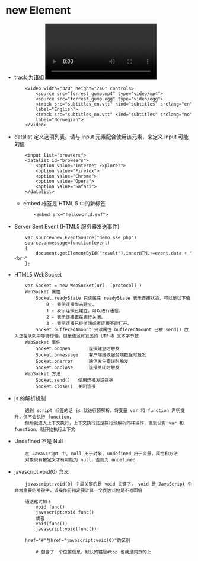 # new Element

* track 为诸如 <video> 和 <audio> 元素之类的媒介规定外部文本轨道  

    ```
        <video width="320" height="240" controls>
            <source src="forrest_gump.mp4" type="video/mp4">
            <source src="forrest_gump.ogg" type="video/ogg">
            <track src="subtitles_en.vtt" kind="subtitles" srclang="en"
            label="English">
            <track src="subtitles_no.vtt" kind="subtitles" srclang="no"
            label="Norwegian">
        </video>
    ```

* datalist 定义选项列表。请与 input 元素配合使用该元素，来定义 input 可能的值

    ```
        <input list="browsers">
        <datalist id="browsers">
            <option value="Internet Explorer">
            <option value="Firefox">
            <option value="Chrome">
            <option value="Opera">
            <option value="Safari">
        </datalist>
    ```

    * embed <embed> 标签是 HTML 5 中的新标签

        ```
            <embed src="helloworld.swf">
        ```

* Server Sent Event (HTML5 服务器发送事件)
    ```
        var source=new EventSource("demo_sse.php")
        source.onmessage=function(event)
        {
            document.getElementById("result").innerHTML+=event.data + "<br>"
        };
    ```

* HTML5 WebSocket
    ```
        var Socket = new WebSocket(url, [protocol] )
        WebSocket 属性
            Socket.readyState 只读属性 readyState 表示连接状态，可以是以下值
                0 - 表示连接尚未建立。
                1 - 表示连接已建立，可以进行通信。
                2 - 表示连接正在进行关闭。
                3 - 表示连接已经关闭或者连接不能打开。
            Socket.bufferedAmount 只读属性 bufferedAmount 已被 send() 放入正在队列中等待传输，但是还没有发出的 UTF-8 文本字节数
        WebSocket 事件
            Socket.onopen       连接建立时触发
            Socket.onmessage    客户端接收服务端数据时触发
            Socket.onerror      通信发生错误时触发
            Socket.onclose      连接关闭时触发
        WebSocket 方法
            Socket.send()   使用连接发送数据
            Socket.close() 	关闭连接
    ```

* js 的解析机制
    ```
        遇到 script 标签的话 js 就进行预解析，将变量 var 和 function 声明提升，但不会执行 function，
        然后就进入上下文执行，上下文执行还是执行预解析同样操作，直到没有 var 和 function，就开始执行上下文
    ```

* Undefined 不是 Null
    ```
        在 JavaScript 中, null 用于对象, undefined 用于变量，属性和方法
        对象只有被定义才有可能为 null，否则为 undefined
    ```

* javascript:void(0) 含义
    ```
        javascript:void(0) 中最关键的是 void 关键字， void 是 JavaScript 中非常重要的关键字，该操作符指定要计算一个表达式但是不返回值

        语法格式如下
            void func()
            javascript:void func()
            或者
            void(func())
            javascript:void(func())

        href="#"与href="javascript:void(0)"的区别

            # 包含了一个位置信息，默认的锚是#top 也就是网页的上
    ```